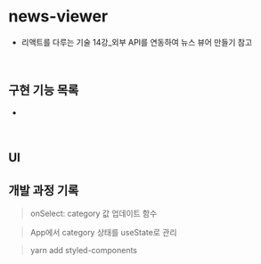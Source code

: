 # news-viewer

- 리액트를 다루는 기술 14강\_외부 API를 연동하여 뉴스 뷰어 만들기 참고

<br>

## 구현 기능 목록

-

<br>

## UI

## 개발 과정 기록

> onSelect: category 값 업데이트 함수

> App에서 category 상태를 useState로 관리

> yarn add styled-components
